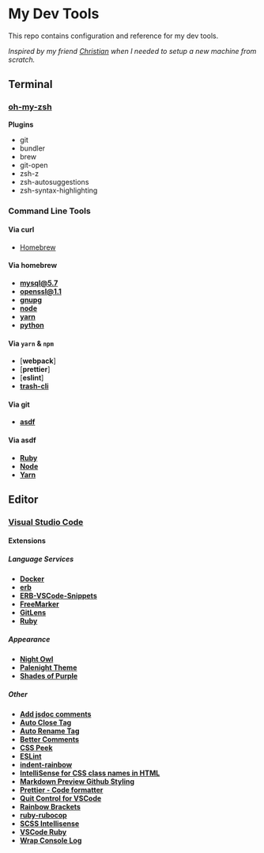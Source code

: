 # My Dev Tools

This repo contains configuration and reference for my dev tools.

_Inspired by my friend [Christian](https://github.com/ChristianJHughes/devTools) when I needed to setup a new machine from scratch._

## Terminal

### [oh-my-zsh](https://ohmyz.sh/)

**Plugins**

- git
- bundler
- brew
- git-open
- zsh-z
- zsh-autosuggestions
- zsh-syntax-highlighting

### Command Line Tools

#### Via curl

- [Homebrew](https://brew.sh/)

#### Via homebrew

- [**mysql@5.7**](https://formulae.brew.sh/formula/mysql)
- [**openssl@1.1**](https://formulae.brew.sh/formula/openssl@1.1#default)
- [**gnupg**](https://formulae.brew.sh/formula/gnupg#default)
- [**node**](https://formulae.brew.sh/formula/node#default)
- [**yarn**](https://formulae.brew.sh/formula/yarn#default)
- [**python**](https://docs.brew.sh/Homebrew-and-Python#python-3x)

#### Via `yarn` & `npm`

- [**webpack**]
- [**prettier**]
- [**eslint**]
- [**trash-cli**](https://github.com/sindresorhus/trash-cli)

#### Via git

- [**asdf**](https://github.com/asdf-vm/asdf)

#### Via asdf

- [**Ruby**](https://github.com/asdf-vm/asdf-ruby)
- [**Node**](https://github.com/asdf-vm/asdf-nodejs)
- [**Yarn**](https://github.com/twuni/asdf-yarn)

## Editor
### [Visual Studio Code](https://code.visualstudio.com/)
#### Extensions
##### Language Services
- [**Docker**](https://marketplace.visualstudio.com/items?itemName=ms-azuretools.vscode-docker)
- [**erb**](https://marketplace.visualstudio.com/items?itemName=CraigMaslowski.erb)
- [**ERB-VSCode-Snippets**](https://marketplace.visualstudio.com/items?itemName=ZneuRay.erb-vscode-snippets)
- [**FreeMarker**](https://marketplace.visualstudio.com/items?itemName=dcortes92.FreeMarker)
- [**GitLens**](https://marketplace.visualstudio.com/items?itemName=eamodio.gitlens)
- [**Ruby**](https://marketplace.visualstudio.com/items?itemName=rebornix.Ruby)

##### Appearance
- [**Night Owl**](https://marketplace.visualstudio.com/items?itemName=sdras.night-owl)
- [**Palenight Theme**](https://marketplace.visualstudio.com/items?itemName=whizkydee.material-palenight-theme)
- [**Shades of Purple**](https://marketplace.visualstudio.com/items?itemName=ahmadawais.shades-of-purple)

##### Other
- [**Add jsdoc comments**](https://marketplace.visualstudio.com/items?itemName=stevencl.addDocComments)
- [**Auto Close Tag**](https://marketplace.visualstudio.com/items?itemName=formulahendry.auto-close-tag)
- [**Auto Rename Tag**](https://marketplace.visualstudio.com/items?itemName=formulahendry.auto-rename-tag)
- [**Better Comments**](https://marketplace.visualstudio.com/items?itemName=aaron-bond.better-comments)
- [**CSS Peek**](https://marketplace.visualstudio.com/items?itemName=pranaygp.vscode-css-peek)
- [**ESLint**](https://marketplace.visualstudio.com/items?itemName=dbaeumer.vscode-eslint)
- [**indent-rainbow**](https://marketplace.visualstudio.com/items?itemName=oderwat.indent-rainbow)
- [**IntelliSense for CSS class names in HTML**](https://marketplace.visualstudio.com/items?itemName=Zignd.html-css-class-completion)
- [**Markdown Preview Github Styling**](https://marketplace.visualstudio.com/items?itemName=bierner.markdown-preview-github-styles)
- [**Prettier - Code formatter**](https://marketplace.visualstudio.com/items?itemName=esbenp.prettier-vscode)
- [**Quit Control for VSCode**](https://marketplace.visualstudio.com/items?itemName=artdiniz.quitcontrol-vscode)
- [**Rainbow Brackets**](https://marketplace.visualstudio.com/items?itemName=2gua.rainbow-brackets)
- [**ruby-rubocop**](https://marketplace.visualstudio.com/items?itemName=misogi.ruby-rubocop)
- [**SCSS Intellisense**](https://marketplace.visualstudio.com/items?itemName=mrmlnc.vscode-scss)
- [**VSCode Ruby**](https://marketplace.visualstudio.com/items?itemName=wingrunr21.vscode-ruby)
- [**Wrap Console Log**](https://marketplace.visualstudio.com/items?itemName=midnightsyntax.vscode-wrap-console-log)
